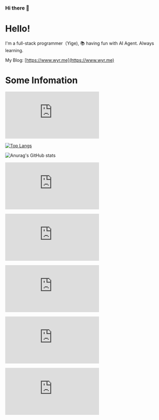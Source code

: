 ### Hi there 👋
# Hello!

I'm a full-stack programmer（Yige), 📚 having fun with AI Agent. Always learning.

My Blog: [https://www.wyr.me](https://www.wyr.me)

# Some Infomation

![visitors](https://app.yizcore.xyz/badge.php?user=yi-ge&cache=false)

[![Top Langs](https://cache.openapi.site/langs?user=yi-ge)](https://github.com/yi-ge)

![Anurag's GitHub stats](https://cache.openapi.site/stats?user=yi-ge)

![Today's Change](https://util.yizcore.xyz/top-langs-today.php?user=yi-ge&cache=false&cache_seconds=120)

![Top Langs Recent Week](https://util.yizcore.xyz/top-langs-week-svg.php?user=yi-ge&cache=false)

![Top Langs Recent Month](https://util.yizcore.xyz/top-langs-month-svg.php?user=yi-ge)

![Top Langs Recent Year](https://util.yizcore.xyz/top-langs-year-svg.php?user=yi-ge)

![Top Langs Every_6 Months](https://util.yizcore.xyz/top-langs-every-6-months-svg.php)
